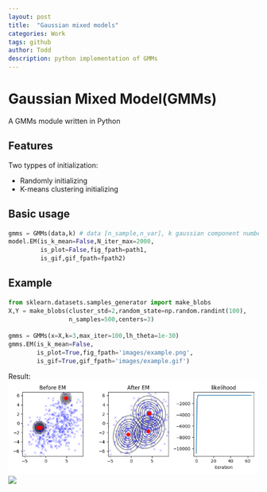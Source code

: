 ```yaml
---
layout: post
title:  "Gaussian mixed models"
categories: Work
tags: github
author: Todd
description: python implementation of GMMs
---
```


# Gaussian Mixed Model(GMMs)

 A GMMs module written in Python

## Features

Two typpes of initialization:

- Randomly initializing
- K-means clustering initializing

## Basic usage

  ```Python
  gmms = GMMs(data,k) # data [n_sample,n_var], k gaussian component number
  model.EM(is_k_mean=False,N_iter_max=2000,
           is_plot=False,fig_fpath=path1,
           is_gif,gif_fpath=fpath2)
  ```



## Example

  ```Python
  from sklearn.datasets.samples_generator import make_blobs
  X,Y = make_blobs(cluster_std=2,random_state=np.random.randint(100),
                   n_samples=500,centers=3)

  gmms = GMMs(x=X,k=3,max_iter=100,lh_theta=1e-30)
  gmms.EM(is_k_mean=False,
          is_plot=True,fig_fpath='images/example.png',
          is_gif=True,gif_fpath='images/example.gif')

  ```
  Result:
  <img src='/assets/images/GMMs/example.png'>
  <img src='/assets/images/GMMs/example.gif'>

<!-- ## Notice
When randomly initializing, exception may occur, e.g.
- `probability density of data is nan`

just re-run it. -->

